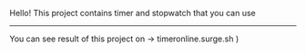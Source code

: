 Hello!
This project contains timer and stopwatch that you can use

*****************************************************

You can see result of this project on -> timeronline.surge.sh )
